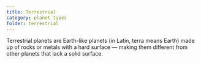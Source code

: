 ```yaml
---
title: Terrestrial
category: planet-types
folder: terrestrial
---
```


Terrestrial planets are Earth-like planets (in Latin, terra means Earth) made up of rocks or metals with a hard surface — making them different from other planets that lack a solid surface. 